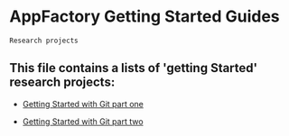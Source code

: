 # AppFactory Getting Started Guides
`Research projects`

## This file contains a lists of 'getting Started' research projects:
* [Getting Started with Git part one](https://github.com/DuncantheeDuncan/AppFactoryGettingStartedGuides/wiki#welcome-to-the-git-research-project-wiki)

* [Getting Started with Git part two](https://github.com/DuncantheeDuncan/AppFactoryGettingStartedGuides/wiki/Home-2#getting-started-with-git-part-two)
